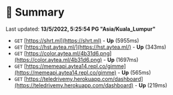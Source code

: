 # 📖 Summary
Last updated: **13/5/2022, 5:25:54 PG "Asia/Kuala_Lumpur"**

- `GET` [https://shrt.ml](https://shrt.ml) - **Up** (5955ms)
- `GET` [https://hst.aytea.ml/](https://hst.aytea.ml/) - **Up** (343ms)
- `GET` [https://color.aytea.ml/4b31d6.png](https://color.aytea.ml/4b31d6.png) - **Up** (1697ms)
- `GET` [https://memeapi.aytea14.repl.co/gimme](https://memeapi.aytea14.repl.co/gimme) - **Up** (565ms)
- `GET` [https://teledrivemy.herokuapp.com/dashboard](https://teledrivemy.herokuapp.com/dashboard) - **Up** (219ms)
